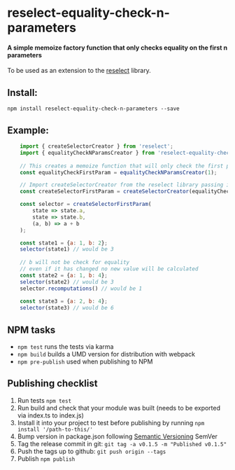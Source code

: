 # reselect-equality-check-n-parameters

#### A simple memoize factory function that only checks equality on the first n parameters

To be used as an extension to the [reselect] library.

[reselect]: https://github.com/reactjs/reselect

## Install:
    npm install reselect-equality-check-n-parameters --save

## Example:
```js
    import { createSelectorCreator } from 'reselect';
    import { equalityCheckNParamsCreator } from 'reselect-equality-check-n-parameters';
    
    // This creates a memoize function that will only check the first parameter
    const equalityCheckFirstParam = equalityCheckNParamsCreator(1);

    // Import createSelectorCreator from the reselect library passing it the memoize function
    const createSelectorFirstParam = createSelectorCreator(equalityCheckFirstParam);

    const selector = createSelectorFirstParam(
        state => state.a,
        state => state.b,
        (a, b) => a + b
    );

    const state1 = {a: 1, b: 2};
    selector(state1) // would be 3
    
    // b will not be check for equality
    // even if it has changed no new value will be calculated
    const state2 = {a: 1, b: 4};
    selector(state2) // would be 3
    selector.recomputations() // would be 1
    
    const state3 = {a: 2, b: 4};
    selector(state3) // would be 6

```


## NPM tasks

- `npm test` runs the tests via karma
- `npm build` builds a UMD version for distribution with webpack
- `npm pre-publish` used when publishing to NPM

## Publishing checklist

1. Run tests `npm test`
2. Run build and check that your module was built (needs to be exported via index.ts to index.js)
3. Install it into your project to test before publishing by running `npm install '/path-to-this/'`
4. Bump version in package.json following [Semantic Versioning] SemVer
5. Tag the release commit in git: `git tag -a v0.1.5 -m "Published v0.1.5"`
6. Push the tags up to github: `git push origin --tags`
7. Publish `npm publish`

[Semantic Versioning]: http://semver.org/
